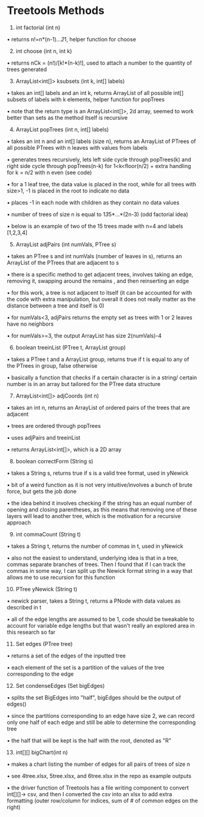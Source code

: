 # Treetools Methods
1.	int factorial (int n)

•	returns n!=n*(n-1)*...2*1, helper function for choose

2.	int choose (int n, int k)

•	returns nCk = (n!)/[k!*(n-k)!], used to attach a number to the quantity of trees generated

3.	ArrayList<int[]> ksubsets (int k, int[] labels)

•	takes an int[] labels and an int k, returns ArrayList of all possible int[] subsets of labels with k elements, helper function for popTrees

•	note that the return type is an ArrayList<int[]>, 2d array, seemed to work better than sets as the method itself is recursive

4.	ArrayList popTrees (int n, int[] labels)

•	takes an int n and an int[] labels (size n), returns an ArrayList of PTrees of all possible PTrees with n leaves with values from labels

•	generates trees recursively, lets left side cycle through popTrees(k) and right side cycle through popTrees(n-k) for 1<k<floor(n/2) + extra handling for k = n/2 with n even (see code)

•	for a 1 leaf tree, the data value is placed in the root, while for all trees with size>1, -1 is placed in the root to indicate no data

•	places -1 in each node with children as they contain no data values

•	number of trees of size n is equal to 1*3*5*...*(2n-3) (odd factorial idea)

•	below is an example of two of the 15 trees made with n=4 and labels [1,2,3,4]  

5.	ArrayList adjPairs (int numVals, PTree s)

•	takes an PTree s and int numVals (number of leaves in s), returns an ArrayList of the PTrees that are adjacent to s

•	there is a specific method to get adjacent trees, involves taking an edge, removing it, swapping around the remains , and then reinserting an edge

•	for this work, a tree is not adjacent to itself (it can be accounted for with the code with extra manipulation, but overall it does not really matter as the distance between a tree and itself is 0)

•	for numVals<3, adjPairs returns the empty set as trees with 1 or 2 leaves have no neighbors

•	for numVals>=3, the output ArrayList has size 2(numVals)-4

6.	boolean treeinList (PTree t, ArrayList group)

•	takes a PTree t and a ArrayList group, returns true if t is equal to any of the PTrees in group, false otherwise

•	basically a function that checks if a certain character is in a string/ certain number is in an array but tailored for the PTree data structure

7.	ArrayList<int[]> adjCoords (int n)

•	takes an int n, returns an ArrayList of ordered pairs of the trees that are adjacent

•	trees are ordered through popTrees

•	uses adjPairs and treeinList

•	returns ArrayList<int[]>, which is a 2D array

8.	boolean correctForm (String s)

•	takes a String s, returns true if s is a valid tree format, used in yNewick

•	bit of a weird function as it is not very intuitive/involves a bunch of brute force, but gets the job done

•	the idea behind it involves checking if the string has an equal number of opening and closing parentheses, as this means that removing one of these layers will lead to another tree, which is the motivation for a recursive approach

9.	int commaCount (String t)

•	takes a String t, returns the number of commas in t, used in yNewick

•	also not the easiest to understand, underlying idea is that in a tree, commas separate branches of trees. Then I found that if I can track the commas in some way, I can split up the Newick format string in a way that allows me to use recursion for this function

10.	PTree yNewick (String t)

•	newick parser, takes a String t, returns a PNode with data values as described in t

•	all of the edge lengths are assumed to be 1, code should be tweakable to account for variable edge lengths but that wasn't really an explored area in this research so far

11.	Set edges (PTree tree)

•	returns a set of the edges of the inputted tree

•	each element of the set is a partition of the values of the tree corresponding to the edge

12.	Set condenseEdges (Set bigEdges)

•	splits the set BigEdges into "half", bigEdges should be the output of edges()

•	since the partitions corresponding to an edge have size 2, we can record only one half of each edge and still be able to determine the corresponding tree

•	the half that will be kept is the half with the root, denoted as "R"

13.	int[][] bigChart(int n)

•	makes a chart listing the number of edges for all pairs of trees of size n

•	see 4tree.xlsx, 5tree.xlsx, and 6tree.xlsx in the repo as example outputs

•	the driver function of Treetools has a file writing component to convert int[][]-> csv, and then I converted the csv into an xlsx to add extra formatting (outer row/column for indices, sum of # of common edges on the right)
